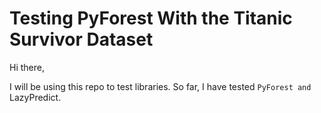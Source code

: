 # Testing PyForest With the Titanic Survivor Dataset

Hi there,

I will be using this repo to test libraries. So far, I have tested `PyForest and `LazyPredict.
